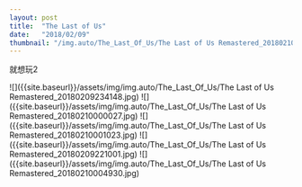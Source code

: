 ```yaml
---
layout: post
title:  "The Last of Us"
date:   "2018/02/09"
thumbnail: "/img.auto/The_Last_Of_Us/The Last of Us Remastered_20180210001422.jpg"
---
```

就想玩2

![]({{site.baseurl}}/assets/img/img.auto/The_Last_Of_Us/The Last of Us Remastered_20180209234148.jpg)
![]({{site.baseurl}}/assets/img/img.auto/The_Last_Of_Us/The Last of Us Remastered_20180210000027.jpg)
![]({{site.baseurl}}/assets/img/img.auto/The_Last_Of_Us/The Last of Us Remastered_20180210001023.jpg)
![]({{site.baseurl}}/assets/img/img.auto/The_Last_Of_Us/The Last of Us Remastered_20180209221001.jpg)
![]({{site.baseurl}}/assets/img/img.auto/The_Last_Of_Us/The Last of Us Remastered_20180210004930.jpg)
